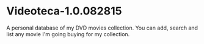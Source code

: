 Videoteca-1.0.082815
==================

A personal database of my DVD movies collection. You can add, search and list any movie I'm going buying for my collection.
